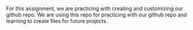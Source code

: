 For this assignment, we are practicing with creating and customizing our github repo. 
We are using this repo for practicing with our github repo and learning to create files for future projects.